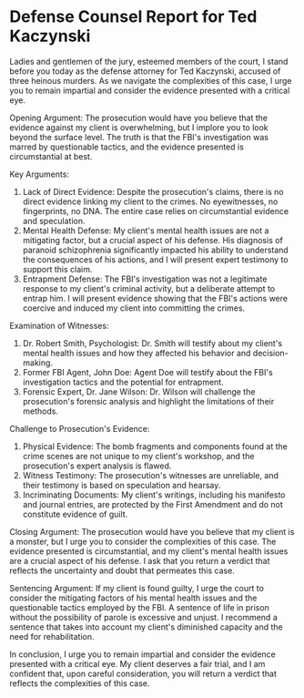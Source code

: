 # Defense Counsel Report for Ted Kaczynski

Ladies and gentlemen of the jury, esteemed members of the court, I stand before you today as the defense attorney for Ted Kaczynski, accused of three heinous murders. As we navigate the complexities of this case, I urge you to remain impartial and consider the evidence presented with a critical eye.

Opening Argument:
The prosecution would have you believe that the evidence against my client is overwhelming, but I implore you to look beyond the surface level. The truth is that the FBI's investigation was marred by questionable tactics, and the evidence presented is circumstantial at best.

Key Arguments:

1. Lack of Direct Evidence: Despite the prosecution's claims, there is no direct evidence linking my client to the crimes. No eyewitnesses, no fingerprints, no DNA. The entire case relies on circumstantial evidence and speculation.
2. Mental Health Defense: My client's mental health issues are not a mitigating factor, but a crucial aspect of his defense. His diagnosis of paranoid schizophrenia significantly impacted his ability to understand the consequences of his actions, and I will present expert testimony to support this claim.
3. Entrapment Defense: The FBI's investigation was not a legitimate response to my client's criminal activity, but a deliberate attempt to entrap him. I will present evidence showing that the FBI's actions were coercive and induced my client into committing the crimes.

Examination of Witnesses:

1. Dr. Robert Smith, Psychologist: Dr. Smith will testify about my client's mental health issues and how they affected his behavior and decision-making.
2. Former FBI Agent, John Doe: Agent Doe will testify about the FBI's investigation tactics and the potential for entrapment.
3. Forensic Expert, Dr. Jane Wilson: Dr. Wilson will challenge the prosecution's forensic analysis and highlight the limitations of their methods.

Challenge to Prosecution's Evidence:

1. Physical Evidence: The bomb fragments and components found at the crime scenes are not unique to my client's workshop, and the prosecution's expert analysis is flawed.
2. Witness Testimony: The prosecution's witnesses are unreliable, and their testimony is based on speculation and hearsay.
3. Incriminating Documents: My client's writings, including his manifesto and journal entries, are protected by the First Amendment and do not constitute evidence of guilt.

Closing Argument:
The prosecution would have you believe that my client is a monster, but I urge you to consider the complexities of this case. The evidence presented is circumstantial, and my client's mental health issues are a crucial aspect of his defense. I ask that you return a verdict that reflects the uncertainty and doubt that permeates this case.

Sentencing Argument:
If my client is found guilty, I urge the court to consider the mitigating factors of his mental health issues and the questionable tactics employed by the FBI. A sentence of life in prison without the possibility of parole is excessive and unjust. I recommend a sentence that takes into account my client's diminished capacity and the need for rehabilitation.

In conclusion, I urge you to remain impartial and consider the evidence presented with a critical eye. My client deserves a fair trial, and I am confident that, upon careful consideration, you will return a verdict that reflects the complexities of this case.